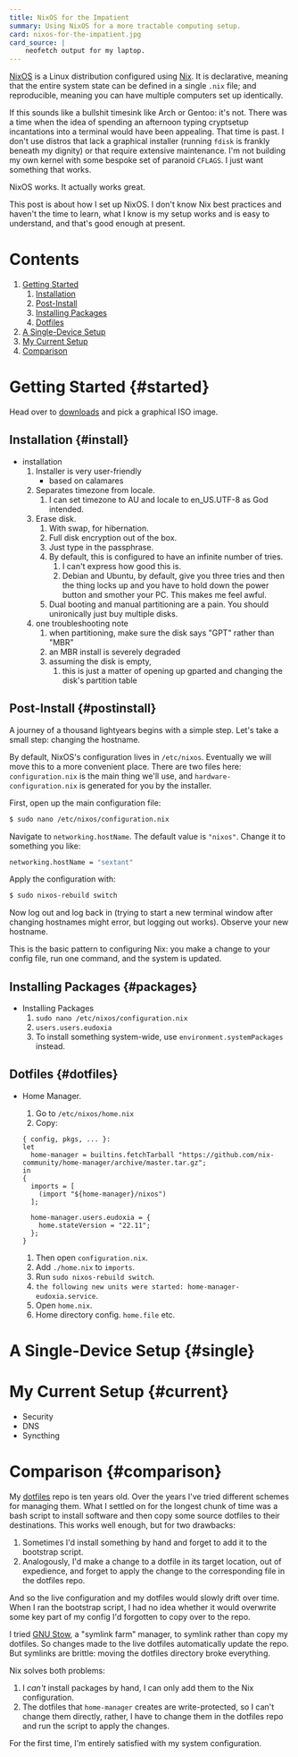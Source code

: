 ```yaml
---
title: NixOS for the Impatient
summary: Using NixOS for a more tractable computing setup.
card: nixos-for-the-impatient.jpg
card_source: |
    neofetch output for my laptop.
---
```


[NixOS][nixos] is a Linux distribution configured using [Nix][nix]. It is
declarative, meaning that the entire system state can be defined in a single
`.nix` file; and reproducible, meaning you can have multiple computers set up
identically.

[nixos]: https://nixos.org/
[nix]: https://en.wikipedia.org/wiki/Nix_(package_manager)

If this sounds like a bullshit timesink like Arch or Gentoo: it's not. There was
a time when the idea of spending an afternoon typing cryptsetup incantations
into a terminal would have been appealing. That time is past. I don't use
distros that lack a graphical installer (running `fdisk` is frankly beneath my
dignity) or that require extensive maintenance. I'm not building my own kernel
with some bespoke set of paranoid `CFLAGS`. I just want something that works.

NixOS works. It actually works great.

This post is about how I set up NixOS. I don't know Nix best practices and
haven't the time to learn, what I know is my setup works and is easy to
understand, and that's good enough at present.

# Contents

1. [Getting Started](#started)
   1. [Installation](#install)
   1. [Post-Install](#postinstall)
   1. [Installing Packages](#packages)
   1. [Dotfiles](#dotfiles)
1. [A Single-Device Setup](#single)
1. [My Current Setup](#current)
1. [Comparison](#comparison)

# Getting Started {#started}

Head over to [downloads][downloads] and pick a graphical ISO image.

[downloads]: https://nixos.org/download.html#nixos-iso

## Installation {#install}

- installation
    1. Installer is very user-friendly
       - based on calamares
    1. Separates timezone from locale.
        1. I can set timezone to AU and locale to en_US.UTF-8 as God intended.
    1. Erase disk.
        1. With swap, for hibernation.
        1. Full disk encryption out of the box.
        1. Just type in the passphrase.
        1. By default, this is configured to have an infinite number of tries.
            1. I can't express how good this is.
            1. Debian and Ubuntu, by default, give you three tries and then the
                thing locks up and you have to hold down the power button and
                smother your PC. This makes me feel awful.
        1. Dual booting and manual partitioning are a pain. You should
           unironically just buy multiple disks.
    1. one troubleshooting note
       1. when partitioning, make sure the disk says "GPT" rather than "MBR"
       1. an MBR install is severely degraded
       1. assuming the disk is empty,
          1. this is just a matter of opening up gparted and changing the disk's partition table

## Post-Install {#postinstall}

A journey of a thousand lightyears begins with a simple step. Let's take a small
step: changing the hostname.

By default, NixOS's configuration lives in `/etc/nixos`. Eventually we will move
this to a more convenient place. There are two files here: `configuration.nix`
is the main thing we'll use, and `hardware-configuration.nix` is generated for
you by the installer.

First, open up the main configuration file:

```bash
$ sudo nano /etc/nixos/configuration.nix
```

Navigate to `networking.hostName`. The default value is `"nixos"`. Change it to
something you like:

```nix
networking.hostName = "sextant"
```

Apply the configuration with:

```bash
$ sudo nixos-rebuild switch
```

Now log out and log back in (trying to start a new terminal window after
changing hostnames might error, but logging out works). Observe your new hostname.

This is the basic pattern to configuring Nix: you make a change to your config
file, run one command, and the system is updated.

## Installing Packages {#packages}

- Installing Packages
   1. `sudo nano /etc/nixos/configuration.nix`
   1. `users.users.eudoxia`
   1. To install something system-wide, use `environment.systemPackages` instead.

## Dotfiles {#dotfiles}

- Home Manager.
   1. Go to `/etc/nixos/home.nix`
   1. Copy:

     ```
     { config, pkgs, ... }:
     let
       home-manager = builtins.fetchTarball "https://github.com/nix-community/home-manager/archive/master.tar.gz";
     in
     {
       imports = [
         (import "${home-manager}/nixos")
       ];

       home-manager.users.eudoxia = {
         home.stateVersion = "22.11";
       };
     }
     ```
   1. Then open `configuration.nix`.
   1. Add `./home.nix` to `imports`.
   1. Run `sudo nixos-rebuild switch`.
   1. `the following new units were started: home-manager-eudoxia.service`.
   1. Open `home.nix`.
   1. Home directory config. `home.file` etc.

# A Single-Device Setup {#single}

# My Current Setup {#current}

- Security
- DNS
- Syncthing

# Comparison {#comparison}

My [dotfiles][df] repo is ten years old. Over the years I've tried different
schemes for managing them. What I settled on for the longest chunk of time was a
bash script to install software and then copy some source dotfiles to their
destinations. This works well enough, but for two drawbacks:

[df]: https://github.com/eudoxia0/dotfiles

1. Sometimes I'd install something by hand and forget to add it to the bootstrap script.
2. Analogously, I'd make a change to a dotfile in its target location, out of
   expedience, and forget to apply the change to the corresponding file in the
   dotfiles repo.

And so the live configuration and my dotfiles would slowly drift over time. When
I ran the bootstrap script, I had no idea whether it would overwrite some key
part of my config I'd forgotten to copy over to the repo.

I tried [GNU Stow][stow], a "symlink farm" manager, to symlink rather than copy
my dotfiles. So changes made to the live dotfiles automatically update the
repo. But symlinks are brittle: moving the dotfiles directory broke everything.

[stow]: https://www.gnu.org/software/stow/

Nix solves both problems:

1. I _can't_ install packages by hand, I can only add them to the Nix
   configuration.
2. The dotfiles that `home-manager` creates are write-protected, so I can't
   change them directly, rather, I have to change them in the dotfiles repo and
   run the script to apply the changes.

For the first time, I'm entirely satisfied with my system configuration.
